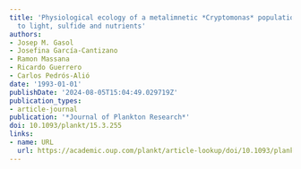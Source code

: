 ```yaml
---
title: 'Physiological ecology of a metalimnetic *Cryptomonas* population: relationships
  to light, sulfide and nutrients'
authors:
- Josep M. Gasol
- Josefina García-Cantizano
- Ramon Massana
- Ricardo Guerrero
- Carlos Pedrós-Alió
date: '1993-01-01'
publishDate: '2024-08-05T15:04:49.029719Z'
publication_types:
- article-journal
publication: '*Journal of Plankton Research*'
doi: 10.1093/plankt/15.3.255
links:
- name: URL
  url: https://academic.oup.com/plankt/article-lookup/doi/10.1093/plankt/15.3.255
---
```

